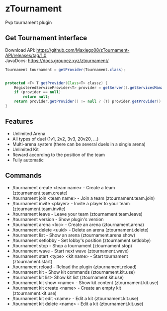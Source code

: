 # zTournament

Pvp tournament plugin

## Get Tournament interface

Download API: https://github.com/Maxlego08/zTournament-API/releases/tag/1.0
<br>JavaDocs: https://docs.groupez.xyz/ztournament/

```java
Tournament tournament = getProvider(Tournament.class);


protected <T> T getProvider(Class<T> classz) {
    RegisteredServiceProvider<T> provider = getServer().getServicesManager().getRegistration(classz);
    if (provider == null) 
        return null;
    return provider.getProvider() != null ? (T) provider.getProvider() : null;
}
```

## Features

* Unlimited Arena
* All types of duel (1v1, 2v2, 3v3, 20v20, ...)
* Multi-arena system (there can be several duels in a single arena)
* Unlimited Kit
* Reward according to the position of the team
* Fully automatic

## Commands

* /tournament create \<team name> - Create a team (ztournament.team.create)
* /tournament join \<team name> - Join a team (ztournament.team.join)
* /tournament invite \<player> - Invite a player to your team (ztournament.team.invite)
* /tournament leave - Leave your team (ztournament.team.leave)
* /tournament version - Show plugin's version
* /tournament arena \<loc> - Create an arena (ztournament.arena)
* /tournament delete \<uuid> - Delete an arena (ztournament.delete)
* /tournament list - Show an arena (ztournament.arena.show)
* /tournament setlobby - Set lobby's position (ztournament.setlobby)
* /tournament stop - Shop a tournament (ztournament.stop)
* /tournament wave - Start next wave (ztournament.wave)
* /tournament start \<type> \<kit name> - Start tournament (ztournament.start)
* /tournament reload - Reload the plugin (ztournament.reload)
* /tournament kit - Show kit commands (ztournament.kit.use)
* /tournament kit list- Show kit list (ztournament.kit.use)
* /tournament kit show \<name> - Show kit content (ztournament.kit.use)
* /tournament kit create \<name> - Create an empty kit (ztournament.kit.use)
* /tournament kit edit \<name> - Edit a kit (ztournament.kit.use)
* /tournament kit delete \<name> - Edit a kit (ztournament.kit.use)
